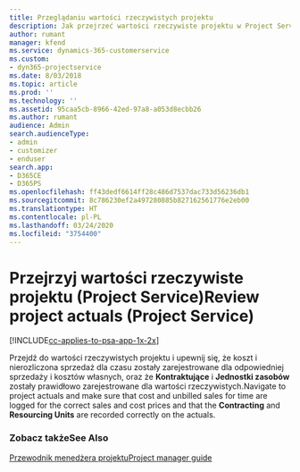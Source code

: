 ```yaml
---
title: Przeglądaniu wartości rzeczywistych projektu
description: Jak przejrzeć wartości rzeczywiste projektu w Project Service
author: rumant
manager: kfend
ms.service: dynamics-365-customerservice
ms.custom:
- dyn365-projectservice
ms.date: 8/03/2018
ms.topic: article
ms.prod: ''
ms.technology: ''
ms.assetid: 95caa5cb-8966-42ed-97a8-a053d8ecbb26
ms.author: rumant
audience: Admin
search.audienceType:
- admin
- customizer
- enduser
search.app:
- D365CE
- D365PS
ms.openlocfilehash: ff43dedf6614ff28c486d7537dac733d56236db1
ms.sourcegitcommit: 8c786230ef2a497280885b827162561776e2eb00
ms.translationtype: HT
ms.contentlocale: pl-PL
ms.lasthandoff: 03/24/2020
ms.locfileid: "3754400"
---
```

# <a name="review-project-actuals-project-service"></a><span data-ttu-id="cd338-103">Przejrzyj wartości rzeczywiste projektu (Project Service)</span><span class="sxs-lookup"><span data-stu-id="cd338-103">Review project actuals (Project Service)</span></span>

[!INCLUDE[cc-applies-to-psa-app-1x-2x](../includes/cc-applies-to-psa-app-1x-2x.md)]

<span data-ttu-id="cd338-104">Przejdź do wartości rzeczywistych projektu i upewnij się, że koszt i nierozliczona sprzedaż dla czasu zostały zarejestrowane dla odpowiedniej sprzedaży i kosztów własnych, oraz że **Kontraktujące** i **Jednostki zasobów** zostały prawidłowo zarejestrowane dla wartości rzeczywistych.</span><span class="sxs-lookup"><span data-stu-id="cd338-104">Navigate to project actuals and make sure that cost and unbilled sales for time are logged for the correct sales and cost prices and that the **Contracting** and **Resourcing Units** are recorded correctly on the actuals.</span></span>  
  
### <a name="see-also"></a><span data-ttu-id="cd338-105">Zobacz także</span><span class="sxs-lookup"><span data-stu-id="cd338-105">See Also</span></span>  
 [<span data-ttu-id="cd338-106">Przewodnik menedżera projektu</span><span class="sxs-lookup"><span data-stu-id="cd338-106">Project manager guide</span></span>](../project-service/project-manager-guide.md)
